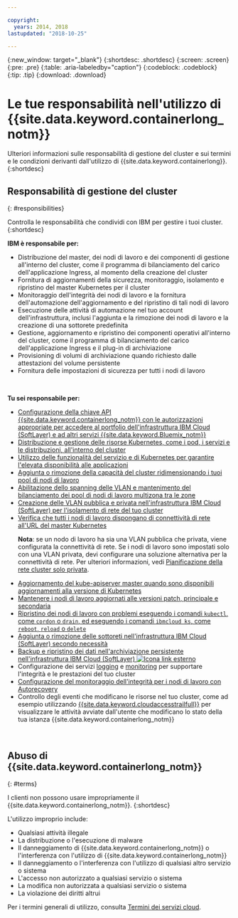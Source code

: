 ```yaml
---

copyright:
  years: 2014, 2018
lastupdated: "2018-10-25"

---
```


{:new_window: target="_blank"}
{:shortdesc: .shortdesc}
{:screen: .screen}
{:pre: .pre}
{:table: .aria-labeledby="caption"}
{:codeblock: .codeblock}
{:tip: .tip}
{:download: .download}



# Le tue responsabilità nell'utilizzo di {{site.data.keyword.containerlong_notm}}
Ulteriori informazioni sulle responsabilità di gestione del cluster e sui termini e le condizioni derivanti dall'utilizzo di {{site.data.keyword.containerlong}}.
{:shortdesc}

## Responsabilità di gestione del cluster
{: #responsibilities}

Controlla le responsabilità che condividi con IBM per gestire i tuoi cluster.
{:shortdesc}

**IBM è responsabile per:**

- Distribuzione del master, dei nodi di lavoro e dei componenti di gestione all'interno del cluster, come il programma di bilanciamento del carico dell'applicazione Ingress, al momento della creazione del cluster
- Fornitura di aggiornamenti della sicurezza, monitoraggio, isolamento e ripristino del master Kubernetes per il cluster
- Monitoraggio dell'integrità dei nodi di lavoro e la fornitura dell'automazione dell'aggiornamento e del ripristino di tali nodi di lavoro
- Esecuzione delle attività di automazione nel tuo account dell'infrastruttura, inclusi l'aggiunta e la rimozione dei nodi di lavoro e la creazione di una sottorete predefinita
- Gestione, aggiornamento e ripristino dei componenti operativi all'interno del cluster, come il programma di bilanciamento del carico dell'applicazione Ingress e il plug-in di archiviazione
- Provisioning di volumi di archiviazione quando richiesto dalle attestazioni del volume persistente
- Fornitura delle impostazioni di sicurezza per tutti i nodi di lavoro

</br>

**Tu sei responsabile per:**

- [Configurazione della chiave API {{site.data.keyword.containerlong_notm}} con le autorizzazioni appropriate per accedere al portfolio dell'infrastruttura IBM Cloud (SoftLayer) e ad altri servizi {{site.data.keyword.Bluemix_notm}}](cs_users.html#api_key)
- [Distribuzione e gestione delle risorse Kubernetes, come i pod, i servizi e le distribuzioni, all'interno del cluster](cs_app.html#app_cli)
- [Utilizzo delle funzionalità del servizio e di Kubernetes per garantire l'elevata disponibilità alle applicazioni](cs_app.html#highly_available_apps)
- [Aggiunta o rimozione della capacità del cluster ridimensionando i tuoi pool di nodi di lavoro](cs_clusters.html#add_workers)
- [Abilitazione dello spanning delle VLAN e mantenimento del bilanciamento dei pool di nodi di lavoro multizona tra le zone](cs_clusters_planning.html#ha_clusters)
- [Creazione delle VLAN pubblica e privata nell'infrastruttura IBM Cloud (SoftLayer) per l'isolamento di rete del tuo cluster](/docs/infrastructure/vlans/getting-started.html#getting-started-with-vlans)
- [Verifica che tutti i nodi di lavoro dispongano di connettività di rete all'URL del master Kubernetes](cs_firewall.html#firewall) <p>**Nota**: se un nodo di lavoro ha sia una VLAN pubblica che privata, viene configurata la connettività di rete. Se i nodi di lavoro sono impostati solo con una VLAN privata, devi configurare una soluzione alternativa per la connettività di rete. Per ulteriori informazioni, vedi [Pianificazione della rete cluster solo privata](cs_network_cluster.html#private_vlan). </p>
- [Aggiornamento del kube-apiserver master quando sono disponibili aggiornamenti alla versione di Kubernetes](cs_cluster_update.html#master)
- [Mantenere i nodi di lavoro aggiornati alle versioni patch, principale e secondaria](cs_cluster_update.html#worker_node)
- [Ripristino dei nodi di lavoro con problemi eseguendo i comandi `kubectl`, come `cordon` o `drain`, ed eseguendo i comandi `ibmcloud ks`, come `reboot`, `reload` o `delete`](cs_cli_reference.html#cs_worker_reboot)
- [Aggiunta o rimozione delle sottoreti nell'infrastruttura IBM Cloud (SoftLayer) secondo necessità](cs_subnets.html#subnets)
- [Backup e ripristino dei dati nell'archiviazione persistente nell'infrastruttura IBM Cloud (SoftLayer) ![Icona link esterno](../icons/launch-glyph.svg "Icona link esterno")](../services/RegistryImages/ibm-backup-restore/index.html)
- Configurazione dei servizi [logging](cs_health.html#logging) e [monitoring](cs_health.html#view_metrics) per supportare l'integrità e le prestazioni del tuo cluster
- [Configurazione del monitoraggio dell'integrità per i nodi di lavoro con Autorecovery](cs_health.html#autorecovery)
- Controllo degli eventi che modificano le risorse nel tuo cluster, come ad esempio utilizzando [{{site.data.keyword.cloudaccesstrailfull}}](cs_at_events.html#at_events) per visualizzare le attività avviate dall'utente che modificano lo stato della tua istanza {{site.data.keyword.containerlong_notm}}

<br />


## Abuso di {{site.data.keyword.containerlong_notm}}
{: #terms}

I clienti non possono usare impropriamente il {{site.data.keyword.containerlong_notm}}.
{:shortdesc}

L'utilizzo improprio include:

*   Qualsiasi attività illegale
*   La distribuzione o l'esecuzione di malware
*   Il danneggiamento di {{site.data.keyword.containerlong_notm}} o l'interferenza
con l'utilizzo di {{site.data.keyword.containerlong_notm}}
*   Il danneggiamento o l'interferenza con l'utilizzo di qualsiasi altro servizio o sistema
*   L'accesso non autorizzato a qualsiasi servizio o sistema
*   La modifica non autorizzata a qualsiasi servizio o sistema
*   La violazione dei diritti altrui


Per i termini generali di utilizzo, consulta [Termini dei
servizi cloud](https://console.bluemix.net/docs/overview/terms-of-use/notices.html#terms).
